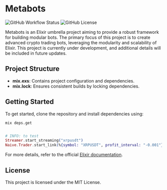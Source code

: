 # Metabots

![GitHub Workflow Status](https://img.shields.io/github/actions/workflow/status/your-repo/ci.yml?branch=main)
![GitHub License](https://img.shields.io/github/license/your-repo/metabots)

Metabots is an Elixir umbrella project aiming to provide a robust framework for building modular bots. The primary focus of this project is to create advanced crypto trading bots, leveraging the modularity and scalability of Elixir. This project is currently under development, and additional details will be included in future updates.

## Project Structure

- **mix.exs**: Contains project configuration and dependencies.
- **mix.lock**: Ensures consistent builds by locking dependencies.

## Getting Started

To get started, clone the repository and install dependencies using:

```
mix deps.get
```

```elixir

# INFO: to test
Streamer.start_streaming("xrpusdt")
Naive.Trader.start_link(%{symbol: "XRPUSDT", profit_interval: "-0.001"})

```

For more details, refer to the official [Elixir documentation](https://elixir-lang.org/).

## License

This project is licensed under the MIT License.

